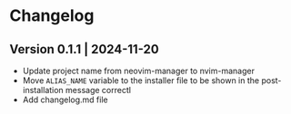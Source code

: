 # Changelog

## Version 0.1.1 | 2024-11-20

- Update project name from neovim-manager to nvim-manager
- Move `ALIAS_NAME` variable to the installer file to be shown in the post-installation message correctl
- Add changelog.md file
